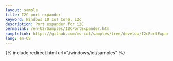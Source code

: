 ```yaml
---
layout: sample
title: I2C port expander 
keyword: Windows 10 IoT Core, i2c
description: Port expander for i2C
permalink: /en-US/Samples/I2CPortExpander.htm
samplelink: https://github.com/ms-iot/samples/tree/develop/I2cPortExpander/CS
lang: en-US
---
```

{% include redirect.html url="/windows/iot/samples" %}
